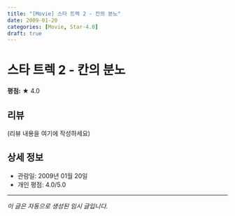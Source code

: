 ```yaml
---
title: "[Movie] 스타 트렉 2 - 칸의 분노"
date: 2009-01-20
categories: [Movie, Star-4.0]
draft: true
---
```


# 스타 트렉 2 - 칸의 분노

**평점:** ★ 4.0

## 리뷰

(리뷰 내용을 여기에 작성하세요)

## 상세 정보

- 관람일: 2009년 01월 20일
- 개인 평점: 4.0/5.0

---

*이 글은 자동으로 생성된 임시 글입니다.*

